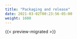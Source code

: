 ```yaml
---
title: "Packaging and release"
date: 2021-03-02T00:23:56-05:00
weight: 1600
---
```


{{< preview-migrated >}}

